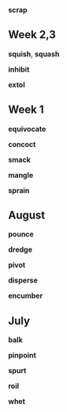 
**scrap** 

## Week 2,3 

**squish**, **squash** 

**inhibit**

**extol** 

## Week 1 

**equivocate**

**concoct**

**smack**

**mangle**

**sprain**

## August  

**pounce**

**dredge**

**pivot**

**disperse**

**encumber**

## July  

**balk**

**pinpoint**

**spurt** 

**roil**

**whet**

